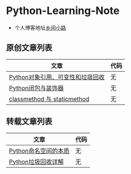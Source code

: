 # Python-Learning-Note

- 个人博客地址[乡间小路](http://www.flyrie.top)

## 原创文章列表
| 文章                                                                                                                        | 代码 |
|-----------------------------------------------------------------------------------------------------------------------------|------|
| [Python对象引用、可变性和垃圾回收](http://flyrie.top/2018/04/01/Python_Object_References_Mutability_And_Recycling/)         | 无   |
| [Python闭包与装饰器](http://flyrie.top/2018/09/29/Python_Decorator_Closure/)                                                | 无   |
| [classmethod 与 staticmethod](http://flyrie.top/2018/08/16/Python_Decorators/)                                              | 无   |

## 转载文章列表
|文章                                                                                                                         | 代码 |
|-----------------------------------------------------------------------------------------------------------------------------|------|
| [Python命名空间的本质](http://www.cnblogs.com/windlaughing/archive/2013/05/26/3100362.html)                                 | 无   |
| [Python垃圾回收详解](https://www.cnblogs.com/vamei/p/3232088.html)                                                          | 无   |

